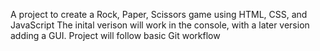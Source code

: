 A project to create a Rock, Paper, Scissors game using HTML, CSS, and JavaScript
The inital verison will work in the console, with a later version adding a GUI.
Project will follow basic Git workflow